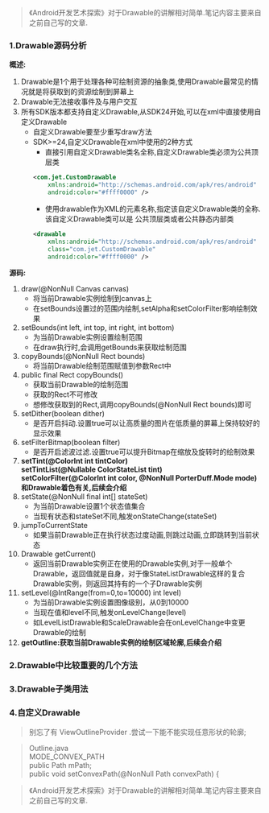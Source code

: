 > 《Android开发艺术探索》对于Drawable的讲解相对简单.笔记内容主要来自之前自己写的文章.

### 1.Drawable源码分析
**概述:**<br/>
1. Drawable是1个用于处理各种可绘制资源的抽象类,使用Drawable最常见的情况就是将获取到的资源绘制到屏幕上
2. Drawable无法接收事件及与用户交互
3. 所有SDK版本都支持自定义Drawable,从SDK24开始,可以在xml中直接使用自定义Drawable
    - 自定义Drawable要至少重写draw方法
    - SDK>=24,自定义Drawable在xml中使用的2种方式
        - 直接引用自定义Drawable类名全称,自定义Drawable类必须为公共顶层类
        ```xml
        <com.jet.CustomDrawable 
            xmlns:android="http://schemas.android.com/apk/res/android"
            android:color="#ffff0000" />
        ```
        - 使用drawable作为XML的元素名称,指定该自定义Drawable类的全称.该自定义Drawable类可以是 公共顶层类或者公共静态内部类
        ```xml
        <drawable
            xmlns:android="http://schemas.android.com/apk/res/android"
            class="com.jet.CustomDrawable"
            android:color="#ffff0000" />
        ```
**源码:**<br/>
1. draw(@NonNull Canvas canvas)
    - 将当前Drawable实例绘制到canvas上
    - 在setBounds设置过的范围内绘制,setAlpha和setColorFilter影响绘制效果
2. setBounds(int left, int top, int right, int bottom)
    - 为当前Drawable实例设置绘制范围
    - 在draw执行时,会调用getBounds来获取绘制范围
3. copyBounds(@NonNull Rect bounds)
    - 将当前Drawable绘制范围赋值到参数Rect中
4. public final Rect copyBounds()
    - 获取当前Drawable的绘制范围
    - 获取的Rect不可修改
    - 想修改获取到的Rect,调用copyBounds(@NonNull Rect bounds)即可
5. setDither(boolean dither)
    - 是否开启抖动.设置true可以让高质量的图片在低质量的屏幕上保持较好的显示效果
6. setFilterBitmap(boolean filter)
    - 是否开启滤波过滤.设置true可以提升Bitmap在缩放及旋转时的绘制效果
7. **setTint(@ColorInt int tintColor)<br/>setTintList(@Nullable ColorStateList tint)<br/>setColorFilter(@ColorInt int color, @NonNull PorterDuff.Mode mode)<br/>和Drawable着色有关,后续会介绍**
8. setState(@NonNull final int[] stateSet)
    - 为当前Drawable设置1个状态值集合
    - 当现有状态和stateSet不同,触发onStateChange(stateSet)
9. jumpToCurrentState
    - 如果当前Drawable正在执行状态过度动画,则跳过动画,立即跳转到当前状态
10. Drawable getCurrent()
    - 返回当前Drawable实例正在使用的Drawable实例,对于一般单个Drawable，返回值就是自身，对于像StateListDrawable这样的复合Drawable实例，则返回其持有的一个子Drawable实例
11. setLevel(@IntRange(from=0,to=10000) int level)
    - 为当前Drawable实例设置图像级别，从0到10000
    - 当现在值和level不同,触发onLevelChange(level)
    - 如LevelListDrawable和ScaleDrawable会在onLevelChange中变更Drawable的绘制
12. **getOutline:获取当前Drawable实例的绘制区域轮廓,后续会介绍**

### 2.Drawable中比较重要的几个方法
### 3.Drawable子类用法
### 4.自定义Drawable

> 别忘了有 ViewOutlineProvider .尝试一下能不能实现任意形状的轮廓;

> Outline.java<br/>MODE_CONVEX_PATH <br/> public Path mPath;<br/>public void setConvexPath(@NonNull Path convexPath) {

> 《Android开发艺术探索》对于Drawable的讲解相对简单.笔记内容主要来自之前自己写的文章.
